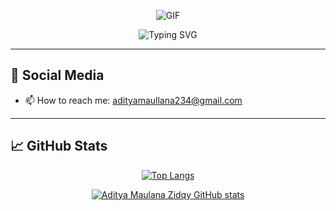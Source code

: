 <p align="center">
  <img align="middle" src="https://i.pinimg.com/originals/65/a5/ec/65a5ec60b90f6b8faede3390ad5ee065.gif" alt="GIF" />
</p>

<p align="center">
  <img src="https://readme-typing-svg.herokuapp.com?font=Roboto&size=30&color=3498DB&center=true&vCenter=true&width=450&lines=Welcome+to+My+Project;I+am+a+Passionate+Programmer;Let%27s+Build+Something+Awesome" alt="Typing SVG" />
</p>

---

## 📱 Social Media

- 📫 How to reach me: adityamaullana234@gmail.com

---

## 📈 GitHub Stats

<div align="center">
 
 [![Top Langs](https://github-readme-stats.vercel.app/api/top-langs/?username=adityamaulanazidqy&layout=compact&theme=tokyonight&show_icons=true)](https://github.com/adityamaulanazidqy)

[![Aditya Maulana Zidqy GitHub stats](https://github-readme-stats.vercel.app/api?username=adityamaulanazidqy&theme=tokyonight&show_icons=true)](https://github.com/adityamaulanazidqy)

</div>
